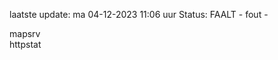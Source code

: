 laatste update: 
ma 04-12-2023 11:06   uur 
Status: FAALT - fout - 
<div class="service R">mapsrv</div><div class="service G">httpstat</div>